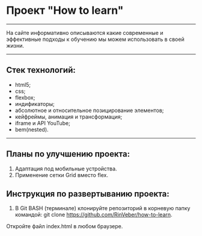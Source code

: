 # Проект "How to learn"

-----

На сайте информативно описываются какие современные и эффективные подходы к обучению мы можем использовать в своей жизни.

-----

## Стек технологий:

- html5;
- css;
- flexbox;
- индификаторы;
- абсолютное и относительное позицирование элементов;
- кейфреймы, анимация и трансформация;
- iframe и API YouTube;
- bem(nested).

------

## Планы по улучшению проекта:

1. Адаптация под мобильные устройства.
2. Применение сетки Grid вместо flex.

## Инструкция по развертыванию проекта:

1. В Git BASH (терминале) клонируйте репозиторий в корневую папку командой: git clone https://github.com/RinVeber/how-to-learn.

Откройте файл index.html в любом браузере.



